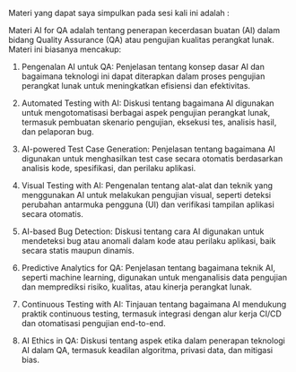 Materi yang dapat saya simpulkan pada sesi kali ini adalah :

Materi AI for QA adalah tentang penerapan kecerdasan buatan (AI) dalam bidang Quality Assurance (QA) atau pengujian kualitas perangkat lunak. Materi ini biasanya mencakup:

1. Pengenalan AI untuk QA: Penjelasan tentang konsep dasar AI dan bagaimana teknologi ini dapat diterapkan dalam proses pengujian perangkat lunak untuk meningkatkan efisiensi dan efektivitas.

2. Automated Testing with AI: Diskusi tentang bagaimana AI digunakan untuk mengotomatisasi berbagai aspek pengujian perangkat lunak, termasuk pembuatan skenario pengujian, eksekusi tes, analisis hasil, dan pelaporan bug.

3. AI-powered Test Case Generation: Penjelasan tentang bagaimana AI digunakan untuk menghasilkan test case secara otomatis berdasarkan analisis kode, spesifikasi, dan perilaku aplikasi.

4. Visual Testing with AI: Pengenalan tentang alat-alat dan teknik yang menggunakan AI untuk melakukan pengujian visual, seperti deteksi perubahan antarmuka pengguna (UI) dan verifikasi tampilan aplikasi secara otomatis.

5. AI-based Bug Detection: Diskusi tentang cara AI digunakan untuk mendeteksi bug atau anomali dalam kode atau perilaku aplikasi, baik secara statis maupun dinamis.

6. Predictive Analytics for QA: Penjelasan tentang bagaimana teknik AI, seperti machine learning, digunakan untuk menganalisis data pengujian dan memprediksi risiko, kualitas, atau kinerja perangkat lunak.

7. Continuous Testing with AI: Tinjauan tentang bagaimana AI mendukung praktik continuous testing, termasuk integrasi dengan alur kerja CI/CD dan otomatisasi pengujian end-to-end.

8. AI Ethics in QA: Diskusi tentang aspek etika dalam penerapan teknologi AI dalam QA, termasuk keadilan algoritma, privasi data, dan mitigasi bias.


